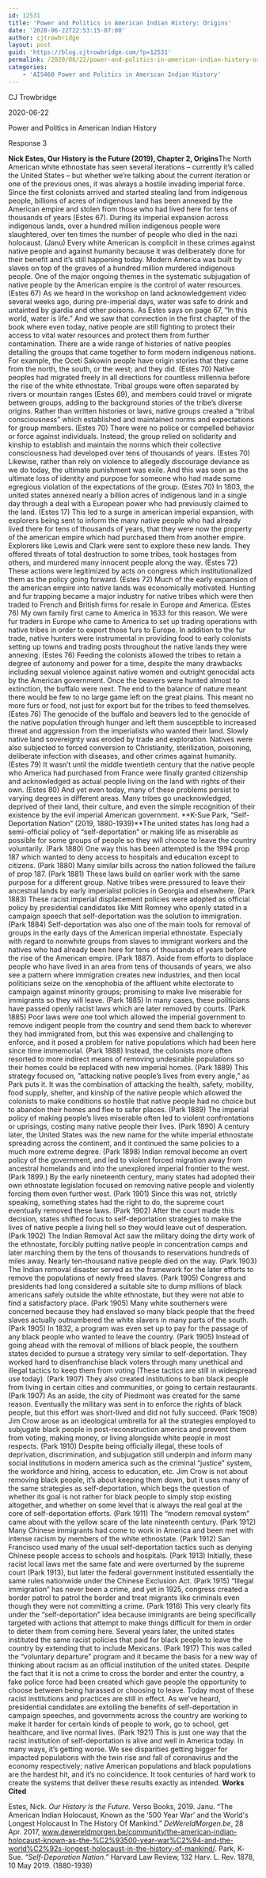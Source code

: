 ```yaml
---
id: 12531
title: 'Power and Politics in American Indian History: Origins'
date: '2020-06-22T22:53:15-07:00'
author: cjtrowbridge
layout: post
guid: 'https://blog.cjtrowbridge.com/?p=12531'
permalink: /2020/06/22/power-and-politics-in-american-indian-history-origins/
categories:
    - 'AIS460 Power and Politics in American Indian History'
---
```


CJ Trowbridge

2020-06-22

Power and Politics in American Indian History

Response 3

**Nick Estes, Our History is the Future (2019), Chapter 2, Origins**The North American white ethnostate has seen several iterations – currently it’s called the United States – but whether we’re talking about the current iteration or one of the previous ones, it was always a hostile invading imperial force. Since the first colonists arrived and started stealing land from indigenous people, billions of acres of indigenous land has been annexed by the American empire and stolen from those who had lived here for tens of thousands of years (Estes 67). During its imperial expansion across indigenous lands, over a hundred million indigenous people were slaughtered, over ten times the number of people who died in the nazi holocaust. (Janu) Every white American is complicit in these crimes against native people and against humanity because it was deliberately done for their benefit and it’s still happening today. Modern America was built by slaves on top of the graves of a hundred million murdered indigenous people. One of the major ongoing themes in the systematic subjugation of native people by the American empire is the control of water resources. (Estes 67) As we heard in the workshop on land acknowledgement video several weeks ago, during pre-imperial days, water was safe to drink and untainted by giardia and other poisons. As Estes says on page 67, “In this world, water is life.” And we saw that connection in the first chapter of the book where even today, native people are still fighting to protect their access to vital water resources and protect them from further contamination. There are a wide range of histories of native peoples detailing the groups that came together to form modern indigenous nations. For example, the Oceti Sakowin people have origin stories that they came from the north, the south, or the west; and they did. (Estes 70) Native peoples had migrated freely in all directions for countless millennia before the rise of the white ethnostate. Tribal groups were often separated by rivers or mountain ranges (Estes 69), and members could travel or migrate between groups, adding to the background stories of the tribe’s diverse origins. Rather than written histories or laws, native groups created a “tribal consciousness” which established and maintained norms and expectations for group members. (Estes 70) There were no police or compelled behavior or force against individuals. Instead, the group relied on solidarity and kinship to establish and maintain the norms which their collective consciousness had developed over tens of thousands of years. (Estes 70) Likewise, rather than rely on violence to allegedly discourage deviance as we do today, the ultimate punishment was exile. And this was seen as the ultimate loss of identity and purpose for someone who had made some egregious violation of the expectations of the group. (Estes 70) In 1803, the united states annexed nearly a billion acres of indigenous land in a single day through a deal with a European power who had previously claimed to the land. (Estes 17) This led to a surge in american imperial expansion, with explorers being sent to inform the many native people who had already lived there for tens of thousands of years, that they were now the property of the american empire which had purchased them from another empire. Explorers like Lewis and Clark were sent to explore these new lands. They offered threats of total destruction to some tribes, took hostages from others, and murdered many innocent people along the way. (Estes 72) These actions were legitimized by acts on congress which institutionalized them as the policy going forward. (Estes 72) Much of the early expansion of the american empire into native lands was economically motivated. Hunting and fur trapping became a major industry for native tribes which were then traded to French and British firms for resale in Europe and America. (Estes 76) My own family first came to America in 1633 for this reason. We were fur traders in Europe who came to America to set up trading operations with native tribes in order to export those furs to Europe. In addition to the fur trade, native hunters were instrumental in providing food to early colonists setting up towns and trading posts throughout the native lands they were annexing. (Estes 76) Feeding the colonists allowed the tribes to retain a degree of autonomy and power for a time, despite the many drawbacks including sexual violence against native women and outright genocidal acts by the American government. Once the beavers were hunted almost to extinction, the buffalo were next. The end to the balance of nature meant there would be few to no large game left on the great plains. This meant no more furs or food, not just for export but for the tribes to feed themselves. (Estes 76) The genocide of the buffalo and beavers led to the genocide of the native population through hunger and left them susceptible to increased threat and aggression from the imperialists who wanted their land. Slowly native land sovereignty was eroded by trade and exploration. Natives were also subjected to forced conversion to Christianity, sterilization, poisoning, deliberate infection with diseases, and other crimes against humanity. (Estes 79) It wasn’t until the middle twentieth century that the native people who America had purchased from France were finally granted citizenship and acknowledged as actual people living on the land with rights of their own. (Estes 80) And yet even today, many of these problems persist to varying degrees in different areas. Many tribes go unacknowledged, deprived of their land, their culture, and even the simple recognition of their existence by the evil imperial American government.   **K-Sue Park, “Self-Deportation Nation” (2019, 1880-1939)**The united states has long had a semi-official policy of “self-deportation” or making life as miserable as possible for some groups of people so they will choose to leave the country voluntarily. (Park 1880) One way this has been attempted is the 1994 prop 187 which wanted to deny access to hospitals and education except to citizens. (Park 1880) Many similar bills across the nation followed the failure of prop 187. (Park 1881) These laws build on earlier work with the same purpose for a different group. Native tribes were pressured to leave their ancestral lands by early imperialist policies in Georgia and elsewhere. (Park 1883) These racist imperial displacement policies were adopted as official policy by presidential candidates like Mitt Romney who openly stated in a campaign speech that self-deportation was the solution to immigration. (Park 1884) Self-deportation was also one of the main tools for removal of groups in the early days of the American imperial ethnostate. Especially with regard to nonwhite groups from slaves to immigrant workers and the natives who had already been here for tens of thousands of years before the rise of the American empire. (Park 1887). Aside from efforts to displace people who have lived in an area from tens of thousands of years, we also see a pattern where immigration creates new industries, and then local politicians seize on the xenophobia of the affluent white electorate to campaign against minority groups; promising to make live miserable for immigrants so they will leave. (Park 1885) In many cases, these politicians have passed openly racist laws which are later removed by courts. (Park 1885) Poor laws were one tool which allowed the imperial government to remove indigent people from the country and send them back to wherever they had immigrated from, but this was expensive and challenging to enforce, and it posed a problem for native populations which had been here since time immemorial. (Park 1888) Instead, the colonists more often resorted to more indirect means of removing undesirable populations so their homes could be replaced with new imperial homes. (Park 1889) This strategy focused on, ”attacking native people’s lives from every angle,” as Park puts it. It was the combination of attacking the health, safety, mobility, food supply, shelter, and kinship of the native people which allowed the colonists to make conditions so hostile that native people had no choice but to abandon their homes and flee to safer places. (Park 1889) The imperial policy of making people’s lives miserable often led to violent confrontations or uprisings, costing many native people their lives. (Park 1890) A century later, the United States was the new name for the white imperial ethnostate spreading across the continent, and it continued the same policies to a much more extreme degree. (Park 1898) Indian removal become an overt policy of the government, and led to violent forced migration away from ancestral homelands and into the unexplored imperial frontier to the west. (Park 1899.) By the early nineteenth century, many states had adopted their own ethnostate legislation focused on removing native people and violently forcing them even further west. (Park 1901) Since this was not, strictly speaking, something states had the right to do, the supreme court eventually removed these laws. (Park 1902) After the court made this decision, states shifted focus to self-deportation strategies to make the lives of native people a living hell so they would leave out of desperation. (Park 1902) The Indian Removal Act saw the military doing the dirty work of the ethnostate, forcibly putting native people in concentration camps and later marching them by the tens of thousands to reservations hundreds of miles away. Nearly ten-thousand native people died on the way. (Park 1903) The Indian removal disaster served as the framework for the later efforts to remove the populations of newly freed slaves. (Park 1905) Congress and presidents had long considered a suitable site to dump millions of black americans safely outside the white ethnostate, but they were not able to find a satisfactory place. (Park 1905) Many white southerners were concerned because they had enslaved so many black people that the freed slaves actually outnumbered the white slavers in many parts of the south. (Park 1905) In 1832, a program was even set up to pay for the passage of any black people who wanted to leave the country. (Park 1905) Instead of going ahead with the removal of millions of black people, the southern states decided to pursue a strategy very similar to self-deportation. They worked hard to disenfranchise black voters through many unethical and illegal tactics to keep them from voting (These tactics are still in widespread use today). (Park 1907) They also created institutions to ban black people from living in certain cities and communities, or going to certain restaurants. (Park 1907) As an aside, the city of Piedmont was created for the same reason. Eventually the military was sent in to enforce the rights of black people, but this effort was short-lived and did not fully succeed. (Park 1909) Jim Crow arose as an ideological umbrella for all the strategies employed to subjugate black people in post-reconstruction america and prevent them from voting, making money, or living alongside white people in most respects. (Park 1910) Despite being officially illegal, these tools of deprivation, discrimination, and subjugation still underpin and inform many social institutions in modern america such as the criminal “justice” system, the workforce and hiring, access to education, etc. Jim Crow is not about removing black people, it’s about keeping them down, but it uses many of the same strategies as self-deportation, which begs the question of whether its goal is not rather for black people to simply stop existing altogether, and whether on some level that is always the real goal at the core of self-deportation efforts. (Park 1911) The “modern removal system” came about with the yellow scare of the late nineteenth century. (Park 1912) Many Chinese immigrants had come to work in America and been met with intense racism by members of the white ethnostate. (Park 1912) San Francisco used many of the usual self-deportation tactics such as denying Chinese people access to schools and hospitals. (Park 1913) Initially, these racist local laws met the same fate and were overturned by the supreme court (Park 1913), but later the federal government instituted essentially the same rules nationwide under the Chinese Exclusion Act. (Park 1915) “Illegal immigration” has never been a crime, and yet in 1925, congress created a border patrol to patrol the border and treat migrants like criminals even though they were not committing a crime. (Park 1916) This very clearly fits under the “self-deportation” idea because immigrants are being specifically targeted with actions that attempt to make things difficult for them in order to deter them from coming here. Several years later, the united states instituted the same racist policies that paid for black people to leave the country by extending that to include Mexicans. (Park 1917) This was called the “voluntary departure” program and it became the basis for a new way of thinking about racism as an official institution of the united states. Despite the fact that it is not a crime to cross the border and enter the country, a fake police force had been created which gave people the opportunity to choose between being harassed or choosing to leave. Today most of these racist institutions and practices are still in effect. As we’ve heard, presidential candidates are extolling the benefits of self-deportation in campaign speeches, and governments across the country are working to make it harder for certain kinds of people to work, go to school, get healthcare, and live normal lives. (Park 1921) This is just one way that the racist institution of self-deportation is alive and well in America today. In many ways, it’s getting worse. We see disparities getting bigger for impacted populations with the twin rise and fall of coronavirus and the economy respectively; native American populations and black populations are the hardest hit, and it’s no coincidence. It took centuries of hard work to create the systems that deliver these results exactly as intended. **Works Cited**

Estes, Nick. *Our History Is the Future.* Verso Books, 2019. Janu. “The American Indian Holocaust, Known as the ‘500 Year War’ and the World's Longest Holocaust In The History Of Mankind.” *DeWereldMorgen.be*, 28 Apr. 2017, www.dewereldmorgen.be/community/the-american-indian-holocaust-known-as-the-%C2%93500-year-war%C2%94-and-the-world%C2%92s-longest-holocaust-in-the-history-of-mankind/. Park, K‐Sue. *“Self-Deporation Nation.”* Harvard Law Review, 132 Harv. L. Rev. 1878, 10 May 2019. (1880-1939)